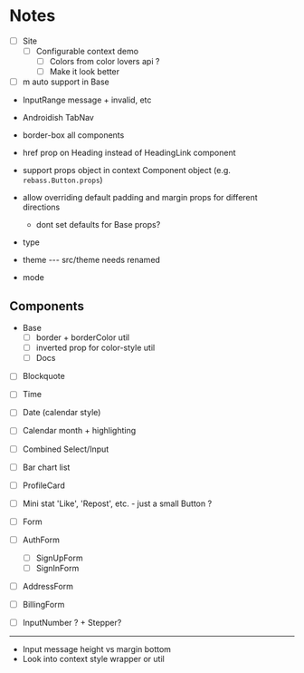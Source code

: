 
# Notes

- [ ] Site
  - [ ] Configurable context demo
    - [ ] Colors from color lovers api ?
    - [ ] Make it look better

- [ ] m auto support in Base
- InputRange message + invalid, etc
- Androidish TabNav
- border-box all components
- href prop on Heading instead of HeadingLink component
- support props object in context Component object (e.g. `rebass.Button.props`)

- allow overriding default padding and margin props for different directions
  - dont set defaults for Base props?

- type
- theme --- src/theme needs renamed
- mode

## Components

- Base
  - [ ] border + borderColor util
  - [ ] inverted prop for color-style util
  - [ ] Docs

- [ ] Blockquote
- [ ] Time
- [ ] Date (calendar style)
- [ ] Calendar month + highlighting

- [ ] Combined Select/Input
- [ ] Bar chart list
- [ ] ProfileCard
- [ ] Mini stat 'Like', 'Repost', etc. - just a small Button ?
- [ ] Form
- [ ] AuthForm
  - [ ] SignUpForm
  - [ ] SignInForm
- [ ] AddressForm
- [ ] BillingForm
- [ ] InputNumber ? + Stepper?

---

- Input message height vs margin bottom
- Look into context style wrapper or util

